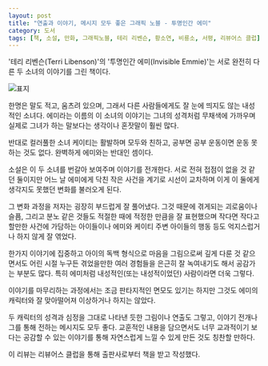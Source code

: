 ```yaml
---
layout: post
title: "연출과 이야기, 메시지 모두 좋은 그래픽 노블 - 투명인간 에미"
category: 도서
tags: [책, 소설, 만화, 그래픽노블, 테리 리벤슨, 황소연, 비룡소, 서평, 리뷰어스 클럽]
---
```


'테리 리벤슨(Terri Libenson)'의
'투명인간 에미(Invisible Emmie)'는
서로 완전히 다른 두 소녀의 이야기를 그린 책이다.

![표지](https://lh3.googleusercontent.com/U0mavhhi2RvWGjnSuSu-EHE9uZKSgB_M-pyHkkFCXXxMCN9-9kmOB3tb7Vv8bdxR6XQ9saDoJg8GvQ=s480)

한명은 말도 적고, 움츠려 있으며, 그래서 다른 사람들에게도 잘 눈에 띄지도 않는 내성적인 소녀다.
에미라는 이름의 이 소녀의 이야기는
그녀의 성격처럼 무채색에 가까우며
실제로 그녀가 하는 말보다는 생각이나 혼잣말이 훨씬 많다.

반대로 컬러풀한 소녀 케이티는 활발하며 모두와 친하고,
공부면 공부 운동이면 운동 못하는 것도 없다.
완벽하게 에미와는 반대인 셈이다.

소설은 이 두 소녀를 번갈아 보여주며 이야기를 전개한다.
서로 전혀 접점이 없을 것 같던 둘이지만
어느 날 에미에게 닥친 작은 사건을 계기로 시선이 교차하며
이게 이 둘에게 생각지도 못했던 변화를 불러오게 된다.

그 변화 과정을 저자는 굉장히 부드럽게 잘 풀어냈다.
그것 때문에 겪게되는 괴로움이나 슬픔, 그리고 분노 같은 것들도 적절한 때에 적정한 만큼을 잘 표현했으며
작다면 작다고 할만한 사건에 가담하는 아이들이나
에미와 케이티 주변 아이들의 행동 등도 억지스럽거나 하지 않게 잘 엮었다.

한가지 이야기에 집중하고 아이의 독백 형식으로 마음을 그림으로써 깊게 다룬 것 같으면서도
어린 시절 누구든 겪었을만한 여러 경험들을 은근히 잘 녹여내기도 해서
공감가는 부분도 많다.
특히 에미처럼 내성적인(또는 내성적이었던) 사람이라면 더욱 그렇다.

이야기를 마무리하는 과정에서는 조금 판타지적인 면모도 있기는 하지만
그것도 에미의 캐릭터와 잘 맞아떨어져 이상하거나 하지는 않았다.

두 캐릭터의 성격과 심정을 그대로 나타낸 듯한 그림이나 연출도 그렇고,
이야기 전개나 그를 통해 전하는 메시지도 모두 좋다.
교훈적인 내용을 담으면서도 너무 교과적이기 보다는
공감할 수 있는 이야기를 통해 자연스럽게 느낄 수 있게 만든 것도 칭찬할 만하다.



<div class="im im-info">
이 리뷰는 리뷰어스 클럽을 통해 출판사로부터 책을 받고 작성했다.
</div>
